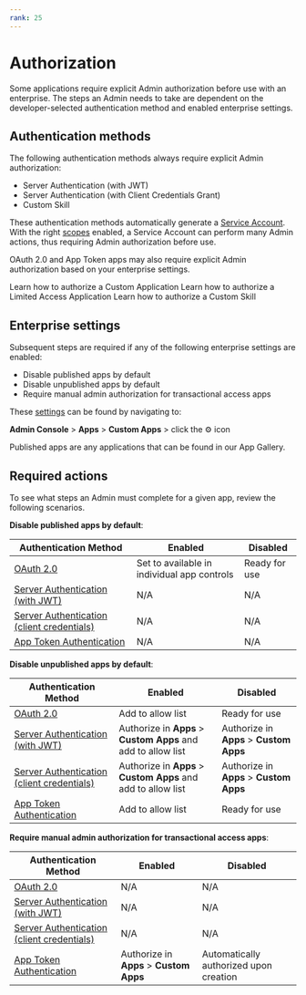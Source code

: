 ```yaml
---
rank: 25
---
```


# Authorization 

Some applications require explicit Admin authorization before use with an
enterprise. The steps an Admin needs to take are dependent on the 
developer-selected authentication method and enabled enterprise settings. 

## Authentication methods

The following authentication methods always require explicit Admin 
authorization: 

- Server Authentication (with JWT)
- Server Authentication (with Client Credentials Grant)
- Custom Skill 

These authentication methods automatically generate a [Service Account][sa].
With the right [scopes][scopes] enabled, a Service Account can perform many
Admin actions, thus requiring Admin authorization before use. 

OAuth 2.0 and App Token apps may also require explicit Admin authorization based
on your enterprise settings. 

<CTA to='g://authorization/custom-app-approval'>
  Learn how to authorize a Custom Application
</CTA>

<CTA to='g://authorization/custom-skill-approval'>
  Learn how to authorize a Limited Access Application
</CTA>

<CTA to='g://authorization/custom-skill-approval'>
  Learn how to authorize a Custom Skill
</CTA>

## Enterprise settings

Subsequent steps are required if any of the following enterprise settings are
enabled: 

- Disable published apps by default
- Disable unpublished apps by default
- Require manual admin authorization for transactional access apps

These [settings][setting] can be found by navigating to: 

**Admin Console** > **Apps** > **Custom Apps** > click the ⚙ icon

<Message tip>
 Published apps are any applications that can be found in our App Gallery.
</Message>

## Required actions

To see what steps an Admin must complete for a given app, review the following
scenarios. 

<!-- markdownlint-disable line-length -->
<!--alex ignore-->
**Disable published apps by default**:

| Authentication Method                            | Enabled                                     | Disabled
| ------------------------------------------------ | ------------------------------------------- | -------------- |
|[OAuth 2.0][standauth]                            | Set to available in individual app controls | Ready for use  |
|[Server Authentication (with JWT)][jwt]           | N/A                                         | N/A            |
|[Server Authentication (client credentials)][cc]  | N/A                                         | N/A            |
|[App Token Authentication][apptoken]              | N/A                                         | N/A            |

**Disable unpublished apps by default**: 

| Authentication Method                            | Enabled                                                       | Disabled
| ------------------------------------------------ | ------------------------------------------------------------- | --------------------------------------- |
|[OAuth 2.0][standauth]                            | Add to allow list                                             | Ready for use                           |
|[Server Authentication (with JWT)][jwt]           | Authorize in **Apps** > **Custom Apps** and add to allow list | Authorize in **Apps** > **Custom Apps** |
|[Server Authentication (client credentials)][cc]  | Authorize in **Apps** > **Custom Apps** and add to allow list | Authorize in **Apps** > **Custom Apps** |
|[App Token Authentication][apptoken]              | Add to allow list                                             | Ready for use                           |

**Require manual admin authorization for transactional access apps**: 

| Authentication Method                            | Enabled                                 | Disabled                                 |
| ------------------------------------------------ | ----------------------------------------| ---------------------------------------- |
|[OAuth 2.0][standauth]                            | N/A                                     | N/A                                      |
|[Server Authentication (with JWT)][jwt]           | N/A                                     | N/A                                      |
|[Server Authentication (client credentials)][cc]  | N/A                                     | N/A                                      |
|[App Token Authentication][apptoken]              | Authorize in **Apps** > **Custom Apps** | Automatically authorized upon creation   |

<!--alex enable-->
<!-- markdownlint-enable line-length -->

[setting]: https://support.box.com/hc/en-us/articles/360044196653-Managing-custom-apps
[sa]: g://getting-started/user-types/service-account
[scopes]: g://api-calls/permissions-and-errors/scopes
[ag]: g://applications/app-gallery
[standauth]: g://authentication/oauth2
[jwt]: g://authentication/jwt
[cc]: g://authentication/client-credentials
[apptoken]: g://authentication/app-token
